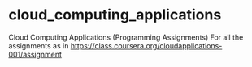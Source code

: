 # cloud_computing_applications
Cloud Computing Applications (Programming Assignments)
For all the assignments as in 
https://class.coursera.org/cloudapplications-001/assignment

